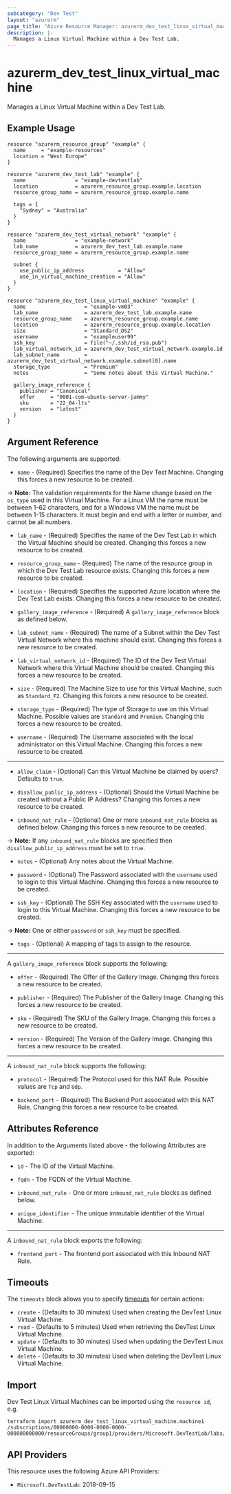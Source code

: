 ```yaml
---
subcategory: "Dev Test"
layout: "azurerm"
page_title: "Azure Resource Manager: azurerm_dev_test_linux_virtual_machine"
description: |-
  Manages a Linux Virtual Machine within a Dev Test Lab.
---
```


# azurerm_dev_test_linux_virtual_machine

Manages a Linux Virtual Machine within a Dev Test Lab.

## Example Usage

```hcl
resource "azurerm_resource_group" "example" {
  name     = "example-resources"
  location = "West Europe"
}

resource "azurerm_dev_test_lab" "example" {
  name                = "example-devtestlab"
  location            = azurerm_resource_group.example.location
  resource_group_name = azurerm_resource_group.example.name

  tags = {
    "Sydney" = "Australia"
  }
}

resource "azurerm_dev_test_virtual_network" "example" {
  name                = "example-network"
  lab_name            = azurerm_dev_test_lab.example.name
  resource_group_name = azurerm_resource_group.example.name

  subnet {
    use_public_ip_address           = "Allow"
    use_in_virtual_machine_creation = "Allow"
  }
}

resource "azurerm_dev_test_linux_virtual_machine" "example" {
  name                   = "example-vm03"
  lab_name               = azurerm_dev_test_lab.example.name
  resource_group_name    = azurerm_resource_group.example.name
  location               = azurerm_resource_group.example.location
  size                   = "Standard_DS2"
  username               = "exampleuser99"
  ssh_key                = file("~/.ssh/id_rsa.pub")
  lab_virtual_network_id = azurerm_dev_test_virtual_network.example.id
  lab_subnet_name        = azurerm_dev_test_virtual_network.example.subnet[0].name
  storage_type           = "Premium"
  notes                  = "Some notes about this Virtual Machine."

  gallery_image_reference {
    publisher = "Canonical"
    offer     = "0001-com-ubuntu-server-jammy"
    sku       = "22_04-lts"
    version   = "latest"
  }
}
```

## Argument Reference

The following arguments are supported:

* `name` - (Required) Specifies the name of the Dev Test Machine. Changing this forces a new resource to be created.

-> **Note:** The validation requirements for the Name change based on the `os_type` used in this Virtual Machine. For a Linux VM the name must be between 1-62 characters, and for a Windows VM the name must be between 1-15 characters. It must begin and end with a letter or number, and cannot be all numbers.

* `lab_name` - (Required) Specifies the name of the Dev Test Lab in which the Virtual Machine should be created. Changing this forces a new resource to be created.

* `resource_group_name` - (Required) The name of the resource group in which the Dev Test Lab resource exists. Changing this forces a new resource to be created.

* `location` - (Required) Specifies the supported Azure location where the Dev Test Lab exists. Changing this forces a new resource to be created.

* `gallery_image_reference` - (Required) A `gallery_image_reference` block as defined below.

* `lab_subnet_name` - (Required) The name of a Subnet within the Dev Test Virtual Network where this machine should exist. Changing this forces a new resource to be created.

* `lab_virtual_network_id` - (Required) The ID of the Dev Test Virtual Network where this Virtual Machine should be created. Changing this forces a new resource to be created.

* `size` - (Required) The Machine Size to use for this Virtual Machine, such as `Standard_F2`. Changing this forces a new resource to be created.

* `storage_type` - (Required) The type of Storage to use on this Virtual Machine. Possible values are `Standard` and `Premium`. Changing this forces a new resource to be created.

* `username` - (Required) The Username associated with the local administrator on this Virtual Machine. Changing this forces a new resource to be created.

---

* `allow_claim` - (Optional) Can this Virtual Machine be claimed by users? Defaults to `true`.

* `disallow_public_ip_address` - (Optional) Should the Virtual Machine be created without a Public IP Address? Changing this forces a new resource to be created.

* `inbound_nat_rule` - (Optional) One or more `inbound_nat_rule` blocks as defined below. Changing this forces a new resource to be created.

-> **Note:** If any `inbound_nat_rule` blocks are specified then `disallow_public_ip_address` must be set to `true`.

* `notes` - (Optional) Any notes about the Virtual Machine.

* `password` - (Optional) The Password associated with the `username` used to login to this Virtual Machine. Changing this forces a new resource to be created.

* `ssh_key` - (Optional) The SSH Key associated with the `username` used to login to this Virtual Machine. Changing this forces a new resource to be created.

-> **Note:** One or either `password` or `ssh_key` must be specified.

* `tags` - (Optional) A mapping of tags to assign to the resource.

---

A `gallery_image_reference` block supports the following:

* `offer` - (Required) The Offer of the Gallery Image. Changing this forces a new resource to be created.

* `publisher` - (Required) The Publisher of the Gallery Image. Changing this forces a new resource to be created.

* `sku` - (Required) The SKU of the Gallery Image. Changing this forces a new resource to be created.

* `version` - (Required) The Version of the Gallery Image. Changing this forces a new resource to be created.

---

A `inbound_nat_rule` block supports the following:

* `protocol` - (Required) The Protocol used for this NAT Rule. Possible values are `Tcp` and `Udp`. 

* `backend_port` - (Required) The Backend Port associated with this NAT Rule. Changing this forces a new resource to be created.

## Attributes Reference

In addition to the Arguments listed above - the following Attributes are exported:

* `id` - The ID of the Virtual Machine.

* `fqdn` - The FQDN of the Virtual Machine.

* `inbound_nat_rule` - One or more `inbound_nat_rule` blocks as defined below.

* `unique_identifier` - The unique immutable identifier of the Virtual Machine.

---

A `inbound_nat_rule` block exports the following:

* `frontend_port` - The frontend port associated with this Inbound NAT Rule.

## Timeouts

The `timeouts` block allows you to specify [timeouts](https://www.terraform.io/language/resources/syntax#operation-timeouts) for certain actions:

* `create` - (Defaults to 30 minutes) Used when creating the DevTest Linux Virtual Machine.
* `read` - (Defaults to 5 minutes) Used when retrieving the DevTest Linux Virtual Machine.
* `update` - (Defaults to 30 minutes) Used when updating the DevTest Linux Virtual Machine.
* `delete` - (Defaults to 30 minutes) Used when deleting the DevTest Linux Virtual Machine.

## Import

Dev Test Linux Virtual Machines can be imported using the `resource id`, e.g.

```shell
terraform import azurerm_dev_test_linux_virtual_machine.machine1 /subscriptions/00000000-0000-0000-0000-000000000000/resourceGroups/group1/providers/Microsoft.DevTestLab/labs/lab1/virtualMachines/machine1
```

## API Providers
<!-- This section is generated, changes will be overwritten -->
This resource uses the following Azure API Providers:

* `Microsoft.DevTestLab`: 2018-09-15
